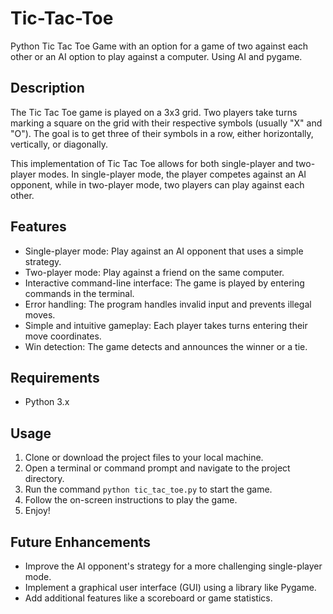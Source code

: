 # Tic-Tac-Toe
Python Tic Tac Toe Game with an option for a game of two against each other or an AI option to play against a computer. Using AI and pygame. 

## Description

The Tic Tac Toe game is played on a 3x3 grid. Two players take turns marking a square on the grid with their respective symbols (usually "X" and "O"). The goal is to get three of their symbols in a row, either horizontally, vertically, or diagonally.

This implementation of Tic Tac Toe allows for both single-player and two-player modes. In single-player mode, the player competes against an AI opponent, while in two-player mode, two players can play against each other.

## Features

- Single-player mode: Play against an AI opponent that uses a simple strategy.
- Two-player mode: Play against a friend on the same computer.
- Interactive command-line interface: The game is played by entering commands in the terminal.
- Error handling: The program handles invalid input and prevents illegal moves.
- Simple and intuitive gameplay: Each player takes turns entering their move coordinates.
- Win detection: The game detects and announces the winner or a tie.

## Requirements

- Python 3.x

## Usage

1. Clone or download the project files to your local machine.
2. Open a terminal or command prompt and navigate to the project directory.
3. Run the command `python tic_tac_toe.py` to start the game.
4. Follow the on-screen instructions to play the game.
5. Enjoy!

## Future Enhancements

- Improve the AI opponent's strategy for a more challenging single-player mode.
- Implement a graphical user interface (GUI) using a library like Pygame.
- Add additional features like a scoreboard or game statistics.


